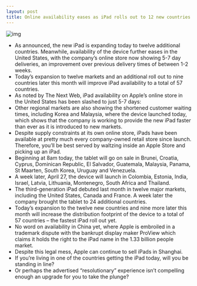 ```yaml
---
layout: post
title: Online availability eases as iPad rolls out to 12 new countries today
---
```

![img](http://media.idownloadblog.com/wp-content/uploads/2012/04/iPad-3-advert-This-Good-white-perspective.jpg)
* As announced, the new iPad is expanding today to twelve additional countries. Meanwhile, availability of the device further eases in the United States, with the company’s online store now showing 5-7 day deliveries, an improvement over previous delivery times of between 1-2 weeks.
* Today’s expansion to twelve markets and an additional roll out to nine countries later this month will improve iPad availability to a total of 57 countries.
* As noted by The Next Web, iPad availability on Apple’s online store in the United States has been slashed to just 5-7 days:
* Other regional markets are also showing the shortened customer waiting times, including Korea and Malaysia, where the device launched today, which shows that the company is working to provide the new iPad faster than ever as it is introduced to new markets.
* Despite supply constraints at its own online store, iPads have been available at pretty much every company-owned retail store since launch. Therefore, you’ll be best served by waltzing inside an Apple Store and picking up an iPad.
* Beginning at 8am today, the tablet will go on sale in Brunei, Croatia, Cyprus, Dominican Republic, El Salvador, Guatemala, Malaysia, Panama, St Maarten, South Korea, Uruguay and Venezuela.
* A week later, April 27, the device will launch in Colombia, Estonia, India, Israel, Latvia, Lithuania, Montenegro, South Africa and Thailand.
* The third-generation iPad debuted last month in twelve major markets, including the United States, Canada and France. A week later the company brought the tablet to 24 additional countries.
* Today’s expansion to the twelve new countries and nine more later this month will increase the distribution footprint of the device to a total of 57 countries – the fastest iPad roll out yet.
* No word on availability in China yet, where Apple is embroiled in a trademark dispute with the bankrupt display maker ProView which claims it holds the right to the iPad name in the 1.33 billion people market.
* Despite this legal mess, Apple can continue to sell iPads in Shanghai.
* If you’re living in one of the countries getting the iPad today, will you be standing in line?
* Or perhaps the advertised “resolutionary” experience isn’t compelling enough an upgrade for you to take the plunge?

